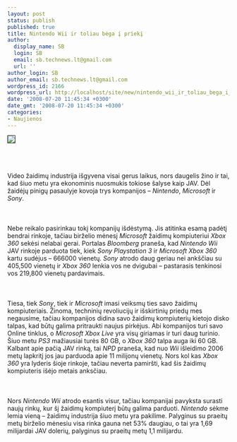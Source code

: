 ```yaml
---
layout: post
status: publish
published: true
title: Nintendo Wii ir toliau bėga į priekį
author:
  display_name: SB
  login: SB
  email: sb.technews.lt@gmail.com
  url: ''
author_login: SB
author_email: sb.technews.lt@gmail.com
wordpress_id: 2166
wordpress_url: http://localhost/site/new/nintendo_wii_ir_toliau_bega_i_prieki/
date: '2008-07-20 11:45:34 +0300'
date_gmt: '2008-07-20 11:45:34 +0300'
categories:
- Naujienos
---
```

<div class="imgright"><img src="http://tbn0.google.com/images?q=tbn:6iK4k7YrKV_MxM:http://megavoltage.files.wordpress.com/2007/12/nintendo-wii.jpg" border="1"></div>
<p><br><br />
<br>Video žaidimų industrija išgyvena visai gerus laikus, nors daugelis žino ir tai, kad šiuo metu yra ekonominis nuosmukis tokiose šalyse kaip JAV. Dėl žaidėjų pinigų pasaulyje kovoja trys kompanijos – <i>Nintendo</i>, <i>Microsoft</i> ir <i>Sony</i>.<br />
<br><br />
<br>Nebe reikalo pasirinkau tokį kompanijų išdėstymą. Jis atitinka esamą padėtį bendrai rinkoje, tačiau birželio mėnesį <i>Microsoft</i> žaidimų kompiuteriui <i>Xbox 360</i> sekėsi nelabai gerai. Portalas <i>Bloomberg</i> praneša, kad <i>Nintendo Wii</i> JAV rinkoje parduota tiek, kiek <i>Sony Playstation 3</i> ir <i>Microsoft Xbox 360</i> kartu sudėjus – 666000 vienetų. <i>Sony</i> atrodo daug geriau nei ankščiau su 405,500 vienetų ir <i>Xbox 360</i> lenkia vos ne dvigubai – pastarasis tenkinosi vos 219,800 vienetų pardavimais.<br />
<br><br />
<br>Tiesa, tiek <i>Sony</i>, tiek ir <i>Microsoft</i> imasi veiksmų ties savo žaidimų kompiuteriais. Žinoma, techninių revoliucijų ir išskirtinių priedų mes negausime, tačiau kompanijos didina savo žaidimų kompiuterių kietojo disko talpas, kad būtų galima pritraukti naujus pirkėjus. Abi kompanijos turi savo Online tinklus, o <i>Microsoft Xbox Live</i> yra visų giriamas ir turi daug turinio. Šiuo metu <i>PS3</i> mažiausiai turės 80 GB, o <i>Xbox 360</i> talpa auga iki 60 GB. Kalbant apie pačią JAV rinką, tai <i>NPD</i> praneša, kad nuo <i>Wii</i> išleidimo 2006 metų lapkritį jos jau parduoda apie 11 milijonų vienetų. Nors kol kas <i>Xbox 360</i> yra lyderis šioje rinkoje, tačiau neverta pamiršti, kad šis žaidimų kompiuteris išėjo metais anksčiau.<br />
<br><br />
<br>Nors <i>Nintendo Wii</i> atrodo esantis visur, tačiau kompanijai pavyksta surasti naujų rinkų, kur šį žaidimų kompiuterį būtų galima parduoti. <i>Nintendo</i> sėkme lemia vieną – žaidimų industrija šiuo metu yra pakilime. Palyginus su praeitų metų birželio mėnesiu visa rinka gauna net 53% daugiau, o tai yra 1,69 milijardai JAV dolerių, palyginus su praeitų metų 1,1 milijardu.<br />
<br><br />
<br><br />
<br></p>
